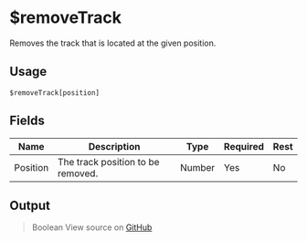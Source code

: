# $removeTrack
Removes the track that is located at the given position.
## Usage
```
$removeTrack[position]
```
## Fields
|   Name   |            Description            |  Type  | Required | Rest |
|----------|-----------------------------------|--------|----------|------|
| Position | The track position to be removed. | Number | Yes      | No   |

## Output
> Boolean
View source on [GitHub](https://github.com/Cyberghxst/forgemusic/blob/dev/src/natives/removeTrack.ts)
